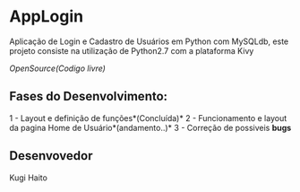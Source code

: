 # AppLogin
Aplicação de Login e Cadastro de Usuários em Python com MySQLdb, este projeto consiste na utilização de Python2.7 com a plataforma Kivy

*OpenSource(Codigo livre)*

## Fases do Desenvolvimento:

1 - Layout e definição de funções*(Concluída)*
2 - Funcionamento e layout da pagina Home de Usuário*(andamento..)*
3 - Correção de possiveis **bugs**

## Desenvovedor
Kugi Haito
